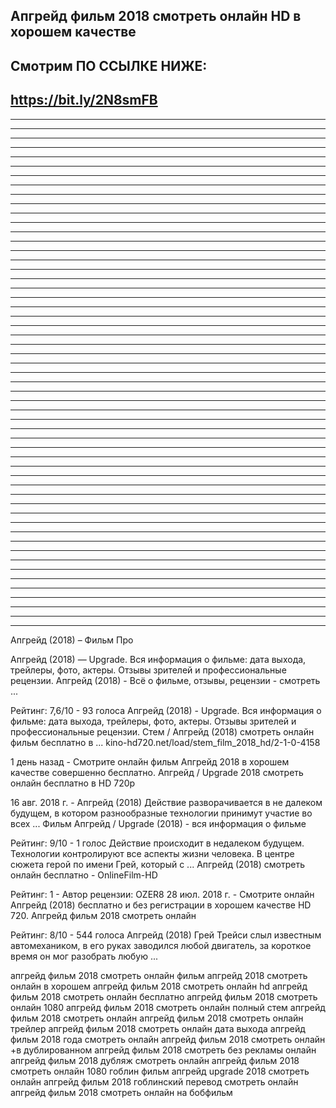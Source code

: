 Апгрейд фильм 2018 смотреть онлайн HD в хорошем качестве
--------------------------------------------------
Смотрим ПО ССЫЛКЕ НИЖЕ:
--------------------------------------------------
https://bit.ly/2N8smFB
--------------------------------------------------
--------------------------------------------------
--------------------------------------------------
--------------------------------------------------
--------------------------------------------------
--------------------------------------------------
--------------------------------------------------
--------------------------------------------------
--------------------------------------------------
--------------------------------------------------
--------------------------------------------------
--------------------------------------------------
--------------------------------------------------
--------------------------------------------------
--------------------------------------------------
--------------------------------------------------
--------------------------------------------------
--------------------------------------------------
--------------------------------------------------
--------------------------------------------------
--------------------------------------------------
--------------------------------------------------
--------------------------------------------------
--------------------------------------------------
--------------------------------------------------
--------------------------------------------------
--------------------------------------------------
--------------------------------------------------
--------------------------------------------------
--------------------------------------------------
--------------------------------------------------
--------------------------------------------------
--------------------------------------------------
--------------------------------------------------
--------------------------------------------------
--------------------------------------------------
--------------------------------------------------
--------------------------------------------------
--------------------------------------------------
--------------------------------------------------
--------------------------------------------------
--------------------------------------------------
--------------------------------------------------
--------------------------------------------------
--------------------------------------------------
--------------------------------------------------
--------------------------------------------------
--------------------------------------------------
--------------------------------------------------
--------------------------------------------------
--------------------------------------------------
--------------------------------------------------
--------------------------------------------------
--------------------------------------------------
--------------------------------------------------
--------------------------------------------------

Апгрейд (2018) – Фильм Про

Апгрейд (2018) — Upgrade. Вся информация о фильме: дата выхода, трейлеры, фото, актеры. Отзывы зрителей и профессиональные рецензии.
Апгрейд (2018) - Всё о фильме, отзывы, рецензии - смотреть ...

Рейтинг: 7,6/10 - ‎93 голоса
Апгрейд (2018) - Upgrade. Вся информация о фильме: дата выхода, трейлеры, фото, актеры. Отзывы зрителей и профессиональные рецензии.
Стем / Апгрейд (2018) смотреть онлайн фильм бесплатно в ...
kino-hd720.net/load/stem_film_2018_hd/2-1-0-4158

1 день назад - Смотрите онлайн фильм Апгрейд 2018 в хорошем качестве совершенно бесплатно.
Апгрейд / Upgrade 2018 смотреть онлайн бесплатно в HD 720p

16 авг. 2018 г. - Апгрейд (2018) Действие разворачивается в не далеком будущем, в котором разнообразные технологии принимут участие во всех ...
Фильм Апгрейд / Upgrade (2018) - вся информация о фильме

Рейтинг: 9/10 - ‎1 голос
Действие происходит в недалеком будущем. Технологии контролируют все аспекты жизни человека. В центре сюжета герой по имени Грей, который с ...
Апгрейд (2018) смотреть онлайн бесплатно - OnlineFilm-HD

Рейтинг: 1 - ‎Автор рецензии: OZER8
28 июл. 2018 г. - Смотрите онлайн Апгрейд (2018) бесплатно и без регистрации в хорошем качестве HD 720.
Апгрейд фильм 2018 смотреть онлайн

Рейтинг: 8/10 - ‎544 голоса
Апгрейд (2018) Грей Трейси слыл известным автомехаником, в его руках заводился любой двигатель, за короткое время он мог разобрать любую ...




апгрейд фильм 2018 смотреть онлайн
фильм апгрейд 2018 смотреть онлайн в хорошем
апгрейд фильм 2018 смотреть онлайн hd
апгрейд фильм 2018 смотреть онлайн бесплатно
апгрейд фильм 2018 смотреть онлайн 1080
апгрейд фильм 2018 смотреть онлайн полный
стем апгрейд фильм 2018 смотреть онлайн
апгрейд фильм 2018 смотреть онлайн трейлер
апгрейд фильм 2018 смотреть онлайн дата выхода
апгрейд фильм 2018 года смотреть онлайн
апгрейд фильм 2018 смотреть онлайн +в дублированном
апгрейд фильм 2018 смотреть без рекламы онлайн
апгрейд фильм 2018 дубляж смотреть онлайн
апгрейд фильм 2018 смотреть онлайн 1080 гоблин
фильм апгрейд upgrade 2018 смотреть онлайн
апгрейд фильм 2018 гоблинский перевод смотреть онлайн
апгрейд фильм 2018 смотреть онлайн на бобфильм